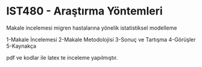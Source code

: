 

# IST480 - Araştırma Yöntemleri
  Makale incelemesi migren hastalarına yönelik istatistiksel modelleme 


  1-Makale İncelemesi
  2-Makale Metodolojisi
  3-Sonuç ve Tartışma
  4-Görüşler
  5-Kaynakça

  pdf ve kodlar ile latex te inceleme yapılmıştır.

